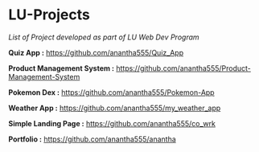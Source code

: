 # LU-Projects
_List of Project developed as part of LU Web Dev Program_



**Quiz App :** https://github.com/anantha555/Quiz_App

**Product Management System :** https://github.com/anantha555/Product-Management-System

**Pokemon Dex :** https://github.com/anantha555/Pokemon-App

**Weather App :** https://github.com/anantha555/my_weather_app

**Simple Landing Page :** https://github.com/anantha555/co_wrk

**Portfolio :** https://github.com/anantha555/anantha
